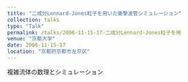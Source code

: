 ```yaml
---
title: "二成分Lennard-Jones粒子を用いた衝撃波管シミュレーション"
collection: talks
type: "Talk"
permalink: /talks/2006-11-15-17-二成分Lennard-Jones粒子を用
venue: "京都大学"
date: 2006-11-15-17
location: "京都府京都市左京区"
---
```


複雑流体の数理とシミュレーション
